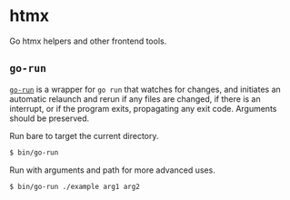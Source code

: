 # htmx

Go htmx helpers and other frontend tools.

## `go-run`
[`go-run`](./bin/go-run) is a wrapper for `go run` that watches for changes, and initiates an automatic relaunch and rerun if any files are changed, if there is an interrupt, or if the program exits, propagating any exit code. Arguments should be preserved.

Run bare to target the current directory.
```sh
$ bin/go-run
```

Run with arguments and path for more advanced uses.
```sh
$ bin/go-run ./example arg1 arg2
```
